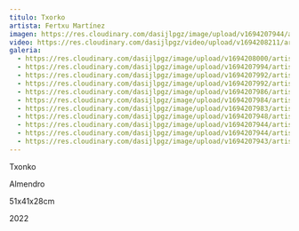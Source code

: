 ```yaml
---
titulo: Txorko
artista: Fertxu Martínez
imagen: https://res.cloudinary.com/dasijlpgz/image/upload/v1694207944/artistas/Fertxu%20Mart%C3%ADnez/Txonko/P1060289.jpg
video: https://res.cloudinary.com/dasijlpgz/video/upload/v1694208211/artistas/Fertxu%20Mart%C3%ADnez/Txonko/Sin_t%C3%ADtulo-1.mp4
galeria:
  - https://res.cloudinary.com/dasijlpgz/image/upload/v1694208000/artistas/Fertxu%20Mart%C3%ADnez/Txonko/P1060302.jpg
  - https://res.cloudinary.com/dasijlpgz/image/upload/v1694207994/artistas/Fertxu%20Mart%C3%ADnez/Txonko/P1060301.jpg
  - https://res.cloudinary.com/dasijlpgz/image/upload/v1694207992/artistas/Fertxu%20Mart%C3%ADnez/Txonko/P1060298.jpg
  - https://res.cloudinary.com/dasijlpgz/image/upload/v1694207992/artistas/Fertxu%20Mart%C3%ADnez/Txonko/P1060297.jpg
  - https://res.cloudinary.com/dasijlpgz/image/upload/v1694207986/artistas/Fertxu%20Mart%C3%ADnez/Txonko/P1060296.jpg
  - https://res.cloudinary.com/dasijlpgz/image/upload/v1694207984/artistas/Fertxu%20Mart%C3%ADnez/Txonko/P1060295.jpg
  - https://res.cloudinary.com/dasijlpgz/image/upload/v1694207983/artistas/Fertxu%20Mart%C3%ADnez/Txonko/P1060293.jpg
  - https://res.cloudinary.com/dasijlpgz/image/upload/v1694207948/artistas/Fertxu%20Mart%C3%ADnez/Txonko/P1060292.jpg
  - https://res.cloudinary.com/dasijlpgz/image/upload/v1694207944/artistas/Fertxu%20Mart%C3%ADnez/Txonko/P1060291.jpg
  - https://res.cloudinary.com/dasijlpgz/image/upload/v1694207944/artistas/Fertxu%20Mart%C3%ADnez/Txonko/P1060289.jpg
  - https://res.cloudinary.com/dasijlpgz/image/upload/v1694207943/artistas/Fertxu%20Mart%C3%ADnez/Txonko/P1060287.jpg
---
```

T﻿xonko

A﻿lmendro

5﻿1x41x28cm

2﻿022